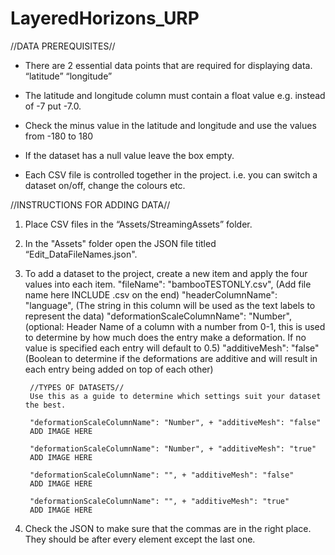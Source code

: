 # LayeredHorizons_URP

//DATA PREREQUISITES//

- There are 2 essential data points that are required for displaying data.
“latitude”
“longitude”	

- The latitude and longitude column must contain a float value e.g. instead of -7 put -7.0.

- Check the minus value in the latitude and longitude and use the values from -180 to 180

- If the dataset has a null value leave the box empty.

- Each CSV file is controlled together in the project. i.e. you can switch a dataset on/off, change the colours etc.


//INSTRUCTIONS FOR ADDING DATA//

1. Place CSV files in the “Assets/StreamingAssets” folder.

2. In the "Assets" folder open the JSON file titled “Edit_DataFileNames.json".

3. To add a dataset to the project, create a new item and apply the four values into each item.
        "fileName": "bambooTESTONLY.csv",         (Add file name here INCLUDE .csv on the end)
        "headerColumnName": "language",           (The string in this column will be used as the text labels to represent the data)
        "deformationScaleColumnName": "Number",   (optional: Header Name of a column with a number from 0-1, this is used to determine by how much does the entry make a deformation. If no value is specified each entry will default to 0.5)
        "additiveMesh": "false"                   (Boolean to determine if the deformations are additive and will result in each entry being added on top of each other)
        
        //TYPES OF DATASETS//
        Use this as a guide to determine which settings suit your dataset the best.
        
        "deformationScaleColumnName": "Number", + "additiveMesh": "false"
        ADD IMAGE HERE
        
        "deformationScaleColumnName": "Number", + "additiveMesh": "true"
        ADD IMAGE HERE
        
        "deformationScaleColumnName": "", + "additiveMesh": "false"
        ADD IMAGE HERE
        
        "deformationScaleColumnName": "", + "additiveMesh": "true"
        ADD IMAGE HERE
        
4. Check the JSON to make sure that the commas are in the right place. They should be after every element except the last one.
